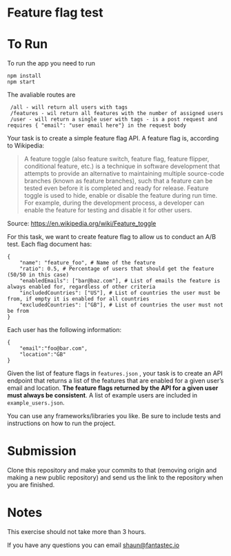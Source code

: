 # Feature flag test


# To Run
To run the app you need to run 
``` 
npm install
npm start
```
The avaliable routes are 
```
 /all - will return all users with tags
 /features - wil return all features with the number of assigned users
 /user - will return a single user with tags - is a post request and requires { "email": "user email here"} in the request body
```





Your task is to create a simple feature flag API. A feature flag is, according to Wikipedia:

> A feature toggle (also feature switch, feature flag, feature flipper, conditional feature, etc.) is a technique in software development that attempts to provide an alternative to maintaining multiple source-code branches (known as feature branches), such that a feature can be tested even before it is completed and ready for release. Feature toggle is used to hide, enable or disable the feature during run time. For example, during the development process, a developer can enable the feature for testing and disable it for other users.

Source:
https://en.wikipedia.org/wiki/Feature_toggle

For this task, we want to create feature flag to allow us to conduct an A/B test. Each flag document has:

```
{
    "name": "feature_foo", # Name of the feature
    "ratio": 0.5, # Percentage of users that should get the feature (50/50 in this case)
    "enabledEmails": ["bar@baz.com"], # List of emails the feature is always enabled for, regardless of other criteria
    "includedCountries": ["US"], # List of countries the user must be from, if empty it is enabled for all countries
    "excludedCountries": ["GB"], # List of countries the user must not be from
}
```

Each user has the following information:

```
{
    "email":"foo@bar.com",
    "location":"GB"
}
```

Given the list of feature flags in `features.json` , your task is to create an API endpoint that returns a list of the features that are enabled for a given user’s email and location. **The feature flags returned by the API for a given user must always be consistent**. A list of example users are included in `example_users.json`.


You can use any frameworks/libraries you like. Be sure to include tests and instructions on how to run the project.

# Submission

Clone this repository and make your commits to that (removing origin and making a new public repository) and send us the link to the repository when you are finished.

# Notes

This exercise should not take more than 3 hours.

If you have any questions you can email shaun@fantastec.io
